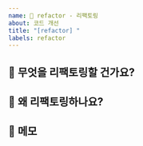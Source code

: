 ```yaml
---
name: 🔧 refactor - 리팩토링
about: 코드 개선
title: "[refactor] "
labels: refactor
---
```


## 🎯 무엇을 리팩토링할 건가요?

## 🤔 왜 리팩토링하나요?

## 📝 메모
